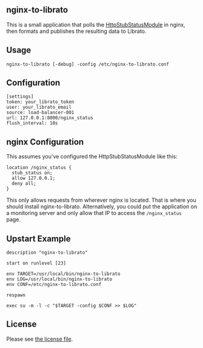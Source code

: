 ## nginx-to-librato

This is a small application that polls the [HttpStubStatusModule](http://wiki.nginx.org/HttpStubStatusModule)
in nginx, then formats and publishes the resulting data to Librato.

## Usage

    nginx-to-librato [-debug] -config /etc/nginx-to-librato.conf

## Configuration

    [settings]
    token: your_librato_token
    user: your_librato_email
    source: load-balancer-001
    url: 127.0.0.1:8000/nginx_status
    flush_interval: 10s

## nginx Configuration

This assumes you've configured the HttpStubStatusModule like this:

    location /nginx_status {
      stub_status on;
      allow 127.0.0.1;
      deny all;
    }

This only allows requests from wherever nginx is located. That is
where you should install nginx-to-librato. Alternatively, you
could put the application on a monitoring server and only allow
that IP to access the `/nginx_status` page.

## Upstart Example

    description "nginx-to-librato"

    start on runlevel [23]

    env TARGET=/usr/local/bin/nginx-to-librato
    env LOG=/usr/local/bin/nginx-to-librato
    env CONF=/etc/nginx-to-librato.conf

    respawn

    exec su -m -l -c "$TARGET -config $CONF >> $LOG"

## License

Please see [the license file](LICENSE.md).
